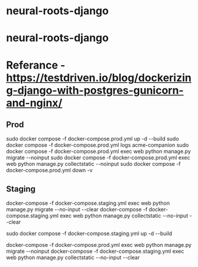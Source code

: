 # neural-roots-django
# neural-roots-django

# Referance - https://testdriven.io/blog/dockerizing-django-with-postgres-gunicorn-and-nginx/

## Prod
sudo docker compose -f docker-compose.prod.yml up -d --build
sudo docker compose -f docker-compose.prod.yml logs acme-companion
sudo docker compose -f docker-compose.prod.yml exec web python manage.py migrate --noinput
sudo docker compose -f docker-compose.prod.yml exec web python manage.py collectstatic --noinput
sudo docker compose -f docker-compose.prod.yml down -v


## Staging
docker-compose -f docker-compose.staging.yml exec web python manage.py migrate --no-input --clear
docker-compose -f docker-compose.staging.yml exec web python manage.py collectstatic --no-input --clear



sudo docker compose -f docker-compose.staging.yml up -d --build

docker-compose -f docker-compose.prod.yml exec web python manage.py migrate --noinput
docker-compose -f docker-compose.staging.yml exec web python manage.py collectstatic --no-input --clear
